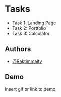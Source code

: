 
# Tasks

- Task 1: Landing Page
- Task 2: Portfolio
- Task 3: Calculator


## Authors

- [@Raktimmaity](https://github.com/Raktimmaity)


## Demo

Insert gif or link to demo

